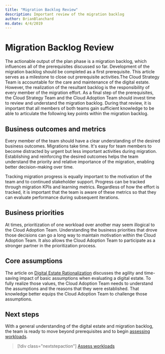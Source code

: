 ```yaml
---
title: "Migration Backlog Review"
description: Important review of the migration backlog
author: BrianBlanchard
ms.date: 4/4/2019
---
```


# Migration Backlog Review

The actionable output of the plan phase is a migration backlog, which influences all of the prerequisites discussed so far. Development of the migration backlog should be completed as a first prerequisite. This article serves as a milestone to close out prerequisite activities.The Cloud Strategy Team is accountable for the care and maintenance of the digital estate. However, the realization of the resultant backlog is the responsibility of every member of the migration effort. As a final step of the prerequisites, the Cloud Strategy Team and the Cloud Adoption Team should invest time to review and understand the migration backlog. During that review, it is important that all members of both teams gain sufficient knowledge to be able to articulate the following key points within the migration backlog.

## Business outcomes and metrics

Every member of the team should have a clear understanding of the desired business outcomes. Migrations take time. It's easy for team members to become distracted by urgent but less important activities during migration. Establishing and reinforcing the desired outcomes helps the team understand the priority and relative importance of the migration, enabling better decision-making over time.

Tracking migration progress is equally important to the motivation of the team and to continued stakeholder support. Progress can be tracked through migration KPIs and learning metrics. Regardless of how the effort is tracked, it is important that the team is aware of these metrics so that they can evaluate performance during subsequent iterations.

## Business priorities

At times, prioritization of one workload over another may seem illogical to the Cloud Adoption Team. Understanding the business priorities that drove those decisions can go a long way to maintain motivation within the Cloud Adoption Team. It also allows the Cloud Adoption Team to participate as a stronger partner in the prioritization process.

## Core assumptions

The article on [Digital Estate Rationalization](../../../digital-estate/rationalize.md) discusses the agility and time-saving impact of basic assumptions when evaluating a digital estate. To fully realize those values, the Cloud Adoption Team needs to understand the assumptions and the reasons that they were established. That knowledge better equips the Cloud Adoption Team to challenge those assumptions.

## Next steps

With a general understanding of the digital estate and migration backlog, the team is ready to move beyond prerequisites and to begin [assessing workloads](../assess/overview.md).

> [!div class="nextstepaction"]
> [Assess workloads](../assess/overview.md)